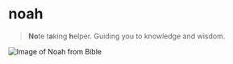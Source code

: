 # noah

> **No**te t**a**king **h**elper.
> Guiding you to knowledge and wisdom.

![Image of Noah from Bible](https://r.meain.io/m/PgBKCfyrmDOeFXZTkYpjzAop)
